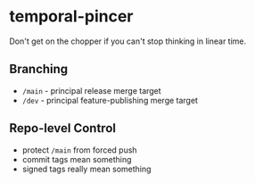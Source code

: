 # temporal-pincer
Don't get on the chopper if you can't stop thinking in linear time.

## Branching

* `/main` - principal release merge target
* `/dev`  - principal feature-publishing merge target

## Repo-level Control

* protect `/main` from forced push
* commit tags mean something
* signed tags really mean something

